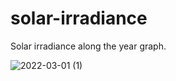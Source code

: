 # solar-irradiance
Solar irradiance along the year graph. 

![2022-03-01 (1)](https://user-images.githubusercontent.com/82843999/158559021-1239c7ea-e3f5-4252-8386-47c973107b2d.png)
